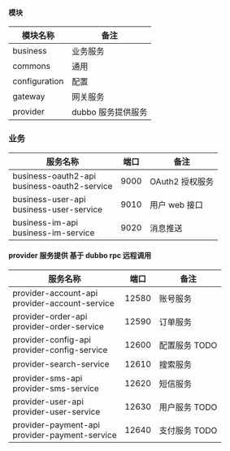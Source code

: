 #### 模块

模块名称 | 备注
---| ---
business | 业务服务
commons | 通用
configuration | 配置
gateway | 网关服务
provider | dubbo 服务提供服务

### 业务
服务名称 | 端口 | 备注
---|--- | ---
business-oauth2-api<br>business-oauth2-service | 9000 | OAuth2 授权服务
business-user-api<br>business-user-service | 9010 | 用户 web 接口
business-im-api<br>business-im-service | 9020 | 消息推送

#### provider 服务提供 基于 dubbo rpc 远程调用

服务名称 | 端口 | 备注
---|--- | ---
provider-account-api<br>provider-account-service | 12580 | 账号服务
provider-order-api <br> provider-order-service | 12590 | 订单服务
provider-config-api <br> provider-config-service | 12600 | 配置服务 TODO
provider-search-service  | 12610 | 搜索服务
provider-sms-api <br> provider-sms-service | 12620 | 短信服务
provider-user-api <br> provider-user-service | 12630 | 用户服务 TODO
provider-payment-api <br> provider-payment-service | 12640 | 支付服务 TODO

